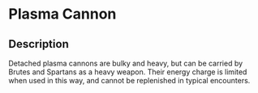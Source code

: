 # Plasma Cannon

## Description

Detached plasma cannons are bulky and heavy, but can be carried by Brutes and Spartans as a heavy weapon. Their energy charge is limited when used in this way, and cannot be replenished in typical encounters.
